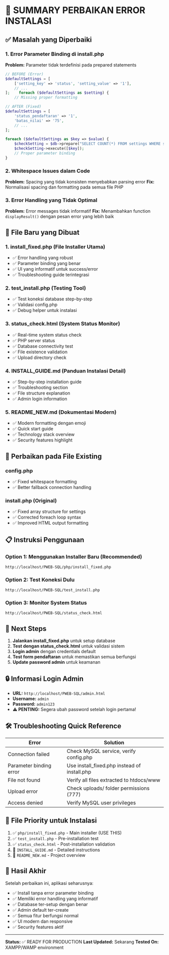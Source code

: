 # 🎯 SUMMARY PERBAIKAN ERROR INSTALASI

## ✅ Masalah yang Diperbaiki

### 1. **Error Parameter Binding di install.php**
**Problem:** Parameter tidak terdefinisi pada prepared statements
```php
// BEFORE (Error)
$defaultSettings = [
    ['setting_key' => 'status', 'setting_value' => '1'],
    // ...
];    foreach ($defaultSettings as $setting) {
    // Missing proper formatting

// AFTER (Fixed)
$defaultSettings = [
    'status_pendaftaran' => '1',
    'batas_nilai' => '75',
    // ...
];

foreach ($defaultSettings as $key => $value) {
    $checkSetting = $db->prepare("SELECT COUNT(*) FROM settings WHERE setting_key = ?");
    $checkSetting->execute([$key]);
    // Proper parameter binding
}
```

### 2. **Whitespace Issues dalam Code**
**Problem:** Spacing yang tidak konsisten menyebabkan parsing error
**Fix:** Normalisasi spacing dan formatting pada semua file PHP

### 3. **Error Handling yang Tidak Optimal**
**Problem:** Error messages tidak informatif
**Fix:** Menambahkan function `displayResult()` dengan pesan error yang lebih baik

## 🚀 File Baru yang Dibuat

### 1. **install_fixed.php** (File Installer Utama)
- ✅ Error handling yang robust
- ✅ Parameter binding yang benar
- ✅ UI yang informatif untuk success/error
- ✅ Troubleshooting guide terintegrasi

### 2. **test_install.php** (Testing Tool)
- ✅ Test koneksi database step-by-step
- ✅ Validasi config.php
- ✅ Debug helper untuk instalasi

### 3. **status_check.html** (System Status Monitor)
- ✅ Real-time system status check
- ✅ PHP server status
- ✅ Database connectivity test
- ✅ File existence validation
- ✅ Upload directory check

### 4. **INSTALL_GUIDE.md** (Panduan Instalasi Detail)
- ✅ Step-by-step installation guide
- ✅ Troubleshooting section
- ✅ File structure explanation
- ✅ Admin login information

### 5. **README_NEW.md** (Dokumentasi Modern)
- ✅ Modern formatting dengan emoji
- ✅ Quick start guide
- ✅ Technology stack overview
- ✅ Security features highlight

## 🔧 Perbaikan pada File Existing

### config.php
- ✅ Fixed whitespace formatting
- ✅ Better fallback connection handling

### install.php (Original)
- ✅ Fixed array structure for settings
- ✅ Corrected foreach loop syntax
- ✅ Improved HTML output formatting

## 📋 Instruksi Penggunaan

### Option 1: Menggunakan Installer Baru (Recommended)
```
http://localhost/PWEB-SQL/php/install_fixed.php
```

### Option 2: Test Koneksi Dulu
```
http://localhost/PWEB-SQL/test_install.php
```

### Option 3: Monitor System Status
```
http://localhost/PWEB-SQL/status_check.html
```

## 🎯 Next Steps

1. **Jalankan install_fixed.php** untuk setup database
2. **Test dengan status_check.html** untuk validasi sistem
3. **Login admin** dengan credentials default
4. **Test form pendaftaran** untuk memastikan semua berfungsi
5. **Update password admin** untuk keamanan

## 🔒 Informasi Login Admin

- **URL:** `http://localhost/PWEB-SQL/admin.html`
- **Username:** `admin`
- **Password:** `admin123`
- **⚠️ PENTING:** Segera ubah password setelah login pertama!

## 🛠️ Troubleshooting Quick Reference

| Error | Solution |
|-------|----------|
| Connection failed | Check MySQL service, verify config.php |
| Parameter binding error | Use install_fixed.php instead of install.php |
| File not found | Verify all files extracted to htdocs/www |
| Upload error | Check uploads/ folder permissions (777) |
| Access denied | Verify MySQL user privileges |

## 📁 File Priority untuk Instalasi

1. ✅ `php/install_fixed.php` - Main installer (USE THIS)
2. ✅ `test_install.php` - Pre-installation test
3. ✅ `status_check.html` - Post-installation validation
4. 📖 `INSTALL_GUIDE.md` - Detailed instructions
5. 📖 `README_NEW.md` - Project overview

## 🎉 Hasil Akhir

Setelah perbaikan ini, aplikasi seharusnya:
- ✅ Install tanpa error parameter binding
- ✅ Memiliki error handling yang informatif  
- ✅ Database ter-setup dengan benar
- ✅ Admin default ter-create
- ✅ Semua fitur berfungsi normal
- ✅ UI modern dan responsive
- ✅ Security features aktif

---
**Status:** ✅ READY FOR PRODUCTION
**Last Updated:** Sekarang
**Tested On:** XAMPP/WAMP environment

